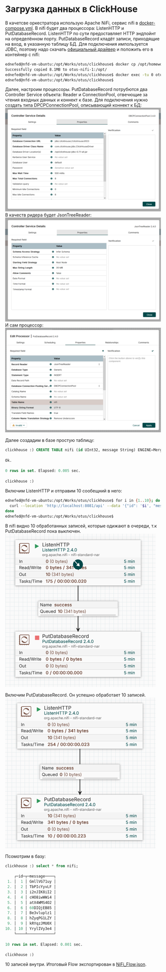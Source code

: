 # Загрузка данных в ClickHouse
В качетсве оркестратора использую Apache NiFi, сервис nifi в [docker-compose.yml](../infrastructure/docker-compose.yml).
В nifi будет два процессора: ListenHTTP и PutDatabaseRecord. ListenHTTP по сути предоставляет HTTP эндпойнт на определённом порту. PutDatabaseRecord кладёт записи, приходящие на вход, в указанную таблицу БД. Для подключения импользуется JDBC, поэтому надо скачать [официальный драйвер](https://clickhouse.com/docs/interfaces/jdbc) и положить его в контейнер с nifi:
```bash
ednefed@nfd-vm-ubuntu:/opt/Works/otus/clickhouse$ docker cp /opt/homework/software/clickhouse-jdbc-0.7.1-all.jar otus-nifi-1:/opt/
Successfully copied 8.1MB to otus-nifi-1:/opt/
ednefed@nfd-vm-ubuntu:/opt/Works/otus/clickhouse$ docker exec -tu 0 otus-nifi-1 chmod 0644 /opt/clickhouse-jdbc-0.7.1-all.jar
ednefed@nfd-vm-ubuntu:/opt/Works/otus/clickhouse$ 
```
Далее, настроим процессоры. PutDatabaseRecord потрубются два Controller Service объекта: Reader и ConnectionPool, отвечющие за чтения входных данных и коннект к базе.
Для подключения нужно создать типа DPCPConnectionPool, описывающий коннект к БД:
![dbcpconnectionpool.png](../images/homework-16/dbcpconnectionpool.png)
В качеств ридера будет JsonTreeReader:
![jsontreereader.png](../images/homework-16/jsontreereader.png)
И сам процессор:
![putdatabaserecord.png](../images/homework-16/putdatabaserecord.png)

Далее создадим в базе простую таблицу:
```sql
clickhouse :) CREATE TABLE nifi (id UInt32, message String) ENGINE=MergeTree ORDER BY id;

Ok.

0 rows in set. Elapsed: 0.005 sec. 

clickhouse :) 
```

Включим ListenHTTP и отправим 10 сообещний в него:
```bash
ednefed@nfd-vm-ubuntu:/opt/Works/otus/clickhouse$ for i in {1..10}; do
  curl --location 'http://localhost:8081/api' --data '{"id": '$i', "message": "'$(tr -dc A-Za-z0-9 < /dev/urandom | head -c 10)'"}'
done
ednefed@nfd-vm-ubuntu:/opt/Works/otus/clickhouse$ 
```
В nifi видно 10 обработанных записей, которые одижают в очереди, т.к PutDatabaseRecord пока выключен. 
![flow-1.png](../images/homework-16/flow-1.png)

Включим PutDatabaseRecord. Он успешно обработает 10 записей.
![flow-2.png](../images/homework-16/flow-2.png)

Псомотрим в базу:
```sql
clickhouse :) select * from nifi;

    ┌─id─┬─message────┐
 1. │  1 │ GmllVG71uy │
 2. │  2 │ TbPIcYyvLF │
 3. │  3 │ i2nJIK8iI2 │
 4. │  4 │ cHO8iwWWi4 │
 5. │  5 │ atX4WMS4O2 │
 6. │  6 │ 60DIQjEB85 │
 7. │  7 │ Be3vluplz1 │
 8. │  8 │ hZyqPG1LZY │
 9. │  9 │ kRYqzJMU0X │
10. │ 10 │ YrylIVy3e4 │
    └────┴────────────┘

10 rows in set. Elapsed: 0.001 sec. 

clickhouse :) 
```
10 записей внутри. Итоговый Flow экспортирован в [NiFi_Flow.json](../results/homework-16/NiFi_Flow.json).
